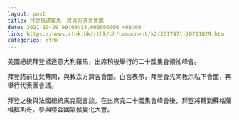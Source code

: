 ```yaml
---
layout: post
title: 拜登抵達羅馬　將與方濟各會面
date: 2021-10-29 09:09:14.000000000 +08:00
link: https://news.rthk.hk/rthk/ch/component/k2/1617471-20211029.htm
categories: rthk
---
```


美國總統拜登抵達意大利羅馬，出席稍後舉行的二十國集會領袖峰會。

拜登將前往梵蒂岡，與教宗方濟各會面。白宮表示，拜登會先同教宗私下會面，再舉行代表團會議。

拜登之後與法國總統馬克龍會談。在出席完二十國集會峰會後，拜登將轉到蘇格蘭格拉斯哥，參與聯合國氣候變化大會。
